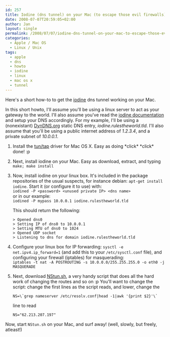 ```yaml
---
id: 257
title: Iodine (dns tunnel) on your Mac (to escape those evil firewalls)
date: 2008-07-07T20:59:05+02:00
author: Jan
layout: single
permalink: /2008/07/07/iodine-dns-tunnel-on-your-mac-to-escape-those-evil-firewalls/
categories:
  - Apple / Mac OS
  - Linux / Unix
tags:
  - apple
  - dns
  - howto
  - iodine
  - linux
  - mac os x
  - tunnel
---
```

Here's a short how-to to get the [iodine](http://code.kryo.se/iodine/) dns tunnel working on your Mac.

In this short howto, I'll assume you'll be using a linux server to act as your gateway to the world. I'll also assume you've read the [iodine documentation](http://code.kryo.se/iodine/README.txt) and setup your DNS accordingly. For my example, I'll be using a (nonexistant) [DynDNS.org](http://www.dyndns.org) static DNS entry, _iodine.rulestheworld.tld_. I'll also assume that you'll be using a public internet address of _1.2.3.4_, and a private subnet of _10.0.0.1_.

1. Install the [tun/tap](http://www-user.rhrk.uni-kl.de/~nissler/tuntap/) driver for Mac OS X. Easy as doing \*click\* \*click\* done! :p
2. Next, install iodine on your Mac. Easy as download, extract, and typing `make; make install`
3. Now, install iodine on your linux box. It's included in the package repositories of the usual suspects, for instance debian: `apt-get install iodine`.     Start it (or configure it to use) with:  
`iodined -P <password> <unused private IP> <dns name>`  
or in our example:  
`iodined -P mypass 10.0.0.1 iodine.rulestheworld.tld`
  
    This should return the following:  

   ```    
   > Opened dns0  
   > Setting IP of dns0 to 10.0.0.1  
   > Setting MTU of dns0 to 1024  
   > Opened UDP socket  
   > Listening to dns for domain iodine.rulestheworld.tld
   ```

4. Configure your linux box for IP forwarding: `sysctl -e net.ipv4.ip_forward=1`
(and add this to your `/etc/sysctl.conf` file), and configuring your firewall (iptables) for masquerading:  
`iptables -t nat -A POSTROUTING -s 10.0.0.0/255.255.255.0 -o eth0 -j MASQUERADE`
5. Next, download [NStun.sh](http://www.doeshosting.com/code/NStun.sh), a very handy script that does all the hard work of changing the routes and so on :p 
You'll want to change the script: change the first lines as the script reads, and lower, change the 
    ```
    NS=\`grep nameserver /etc/resolv.conf|head -1|awk '{print $2}'\`
    ```
    line to read
    ```
    NS="62.213.207.197"
    ```

Now, start `NStun.sh` on your Mac, and surf away! (well, slowly, but freely, atleast!)